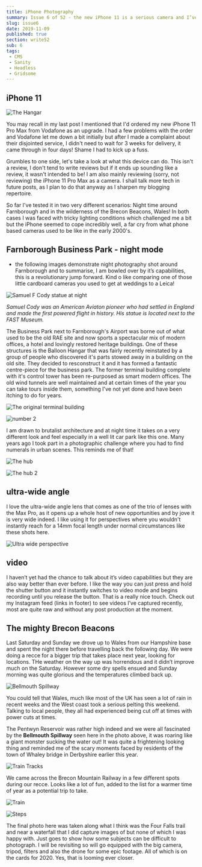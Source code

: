 ```yaml
---
title: iPhone Photography
summary: Issue 6 of 52 - the new iPhone 11 is a serious camera and I’ve been taking it for a whirl
slug: issue6
date: 2019-11-09
published: true
section: write52
sub: 6
tags:
 - CMS
 - Sanity
 - Headless
 - Gridsome
---
```

## iPhone 11 

![The Hangar](./balloonhangar.jpeg)

You may recall in my last post I mentioned that I'd ordered my new iPhone 11 Pro Max from Vodafone as an upgrade. I had a few problems with the order and Vodafone let me down a bit initially but after I made a complaint about their disjointed service, I didn't need to wait for 3 weeks for delivery, it came through in four days! Shame I had to kick up a fuss.

Grumbles to one side, let's take a look at what this device can do. This isn't a review, I don't tend to write reviews but if it ends up sounding like a review, it wasn't intended to be! I am also mainly reviewing (sorry, not reviewing) the iPhone 11 Pro Max as a camera. I shall talk more tech in future posts, as I plan to do that anyway as I sharpen my blogging repertoire.

So far I've tested it in two very different scenarios: Night time around Farnborough and in the wilderness of the Brecon Beacons, Wales! In both cases I was faced with tricky lighting conditions which challenged me a bit but the iPhone seemed to cope incredibly well, a far cry from what phone based cameras used to be like in the early 2000's.

## Farnborough Business Park - night mode
- the following images demonstrate night photography shot around Farnborough and to summarise, I am bowled over by it’s capabilities, this is a revolutionary jump forward. Kind o like comparing one of those little cardboard cameras you used to get at weddings to a Leica!

![Samuel F Cody statue at night](./cody.jpeg)

*Samuel Cody was an American Aviaton pioneer who had settled in England and made the first powered flight in history. His statue is located next to the FAST Museum.*

The Business Park next to Farnborough's Airport was borne out of what used to be the old RAE site and now sports a spectacular mix of modern offices, a hotel and lovingly restored heritage buildings. One of these structures is the Balloon Hangar that was fairly recently reinstated by a group of people who discovered it's parts stowed away in a building on the old site. They decided to resconstruct it and it has formed a fantastic centre-piece for the business park. The former terminal building complete with it's control tower has been re-purposed as smart modern offices. The old wind tunnels are well maintained and at certain times of the year you can take tours inside them, something I've not yet done and have been itching to do for years.

![The original terminal building](./terminal.jpeg)

![number 2](./number2.jpeg)

I am drawn to brutalist architecture and at night time it takes on a very different look and feel especially in a well lit car park like this one. Many years ago I took part in a photographic challenge where you had to find numerals in urban scenes. This reminds me of that!

![The hub](./Hub1.jpeg)

![The hub 2](./Hub2.jpeg)

## ultra-wide angle

I love the ultra-wide angle lens that comes as one of the trio of lenses with the Max Pro, as it opens up a whole host of new opportunities and by jove it is very wide indeed. I like using it for perspectives where you wouldn't instantly reach for a 14mm focal length under normal circumstances like these shots here.

![Ultra wide perspective](./ultrawideanglepath.jpeg)

## video

I haven’t yet had the chance to talk about it’s video capabilities but they are also way better than ever before. I like the way you can just press and hold the shutter button and it instantly switches to video mode and begins recording until you release the button. That is a really nice touch. Check out my Instagram feed (links in footer) to see videos I’ve captured recently, most are quite raw and without any post production at the moment.

## The mighty Brecon Beacons

Last Saturday and Sunday we drove up to Wales from our Hampshire base and spent the night there before travelling back the following day. We were doing a recce for a bigger trip that takes place next year, looking for locations. THe weather on the way up was horrendous and it didn’t improve much on the Saturday. However some dry spells ensued and Sunday morning was quite glorious and the temperatures climbed back up.

![Bellmouth Spillway](./bellmouthspillway.jpeg)

You could tell that Wales, much like most of the UK has seen a lot of rain in recent weeks and the West coast took a serious pelting this weekend. Talking to local people, they all had experienced being cut off at times with power cuts at times.

The Pentwyn Reservoir was rather high indeed and we were all fascinated by the **Bellmouth Spillway** seen here in the photo above, it was roaring like a giant monster sucking the water out! It was quite a frightening looking thing and reminded me of the scary moments faced by residents of the town of Whaley bridge in Derbyshire earlier this year. 

![Train Tracks](./tracks.jpeg)

We came across the Brecon Mountain Railway in a few different spots during our recce. Looks like a lot of fun, added to the list for a warmer time of year as a potential trip to take.

![Train](./train.jpeg)

![Steps](./steps.jpeg)

The final photo here was taken along what I think was the Four Falls trail and near a waterfall that I did capture images of but none of which I was happy with. Just goes to show how some subjects can be difficult to photograph. I will be revisiting so will go equipped with the big camera, tripod, filters and also the drone for some epic footage. All of which is on the cards for 2020. Yes, that is looming ever closer.